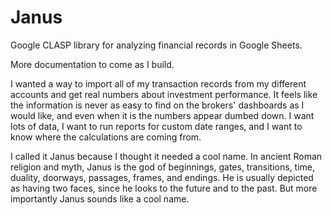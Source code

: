 # Janus
Google CLASP library for analyzing financial records in Google Sheets.

More documentation to come as I build.

I wanted a way to import all of my transaction records from my different accounts and get real numbers about investment performance. It feels like the information is never as easy to find on the brokers' dashboards as I would like, and even when it is the numbers appear dumbed down. I want lots of data, I want to run reports for custom date ranges, and I want to know where the calculations are coming from. 

I called it Janus because I thought it needed a cool name. In ancient Roman religion and myth, Janus is the god of beginnings, gates, transitions, time, duality, doorways, passages, frames, and endings. He is usually depicted as having two faces, since he looks to the future and to the past. But more importantly Janus sounds like a cool name.
